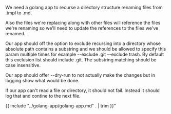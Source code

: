 We need a golang app to recurse a directory structure renaming files from .tmpl to .md.

Also the files we're replacing along with other files will reference the files we're renaming so we'll need to update the references to the files we've renamed.

Our app should off the option to exclude recursing into a directory whose absolute path contains a substring and we should be allowed to specify this param multiple times for example --exclude .git --exclude trash.  By default this exclusion list should include .git.  The substring matching should be case insensitive.

Our app should offer --dry-run to not actually make the changes but in logging show what would be done.

If our app can't read a file or directory, it should not fail.  Instead it should log that and contine to the next file.

{{ include "../golang-app/golang-app.md" . | trim }}"
